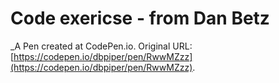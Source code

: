 # Code exericse - from Dan Betz
 _A Pen created at CodePen.io. Original URL: [https://codepen.io/dbpiper/pen/RwwMZzz](https://codepen.io/dbpiper/pen/RwwMZzz).

 